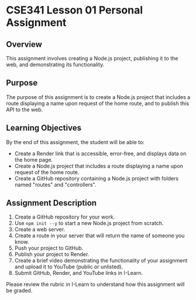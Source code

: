 # CSE341 Lesson 01 Personal Assignment

## Overview

This assignment involves creating a Node.js project, publishing it to the web, and demonstrating its functionality.

## Purpose

The purpose of this assignment is to create a Node.js project that includes a route displaying a name upon request of the home route, and to publish this API to the web.

## Learning Objectives

By the end of this assignment, the student will be able to:

- Create a Render link that is accessible, error-free, and displays data on the home page.
- Create a Node.js project that includes a route displaying a name upon request of the home route.
- Create a GitHub repository containing a Node.js project with folders named "routes" and "controllers".

## Assignment Description

1. Create a GitHub repository for your work.
2. Use `npm init --y` to start a new Node.js project from scratch.
3. Create a web server.
4. Create a route in your server that will return the name of someone you know.
5. Push your project to GitHub.
6. Publish your project to Render.
7. Create a brief video demonstrating the functionality of your assignment and upload it to YouTube (public or unlisted).
8. Submit GitHub, Render, and YouTube links in I-Learn.

Please review the rubric in I-Learn to understand how this assignment will be graded.
